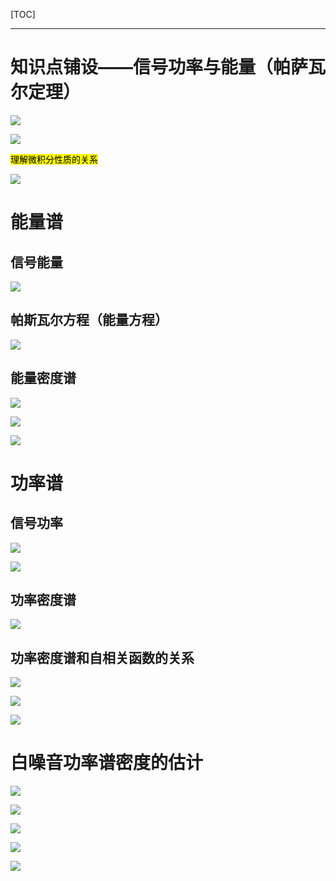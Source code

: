 [TOC]

---

# 知识点铺设——信号功率与能量（帕萨瓦尔定理）

![](信号与系统-4.6功率谱与能量谱.assets/2024-12-02-16-20-00-image.png)

![](信号与系统-4.6功率谱与能量谱.assets/2024-12-02-16-21-22-image.png)

<mark>理解微积分性质的关系</mark>

![](信号与系统-4.6功率谱与能量谱.assets/2024-12-02-16-25-00-image.png)

# 能量谱

## 信号能量

![](信号与系统-4.5傅里叶变换的性质.assets/2024-10-21-11-44-52-image.png)

## 帕斯瓦尔方程（能量方程）

![](信号与系统-4.5傅里叶变换的性质.assets/2024-10-21-11-45-00-image.png)

## 能量密度谱

![](信号与系统-4.5傅里叶变换的性质.assets/2024-10-21-11-45-11-image.png)

![](信号与系统-4.5傅里叶变换的性质.assets/2024-10-21-11-45-24-image.png)

![](信号与系统-4.5傅里叶变换的性质.assets/2024-10-21-11-45-29-image.png)

# 功率谱

## 信号功率

![](信号与系统-4.5傅里叶变换的性质.assets/2024-10-21-11-47-50-image.png)

![](信号与系统-4.5傅里叶变换的性质.assets/2024-10-21-11-47-59-image.png)

## 功率密度谱

![](信号与系统-4.5傅里叶变换的性质.assets/2024-10-21-11-48-08-image.png)

## 功率密度谱和自相关函数的关系

![](信号与系统-4.5傅里叶变换的性质.assets/2024-10-21-11-48-16-image.png)

![](信号与系统-4.5傅里叶变换的性质.assets/2024-10-21-11-49-08-image.png)

![](信号与系统-4.5傅里叶变换的性质.assets/2024-10-21-11-49-15-image.png)

# 白噪音功率谱密度的估计

![](信号与系统-4.5傅里叶变换的性质.assets/2024-10-21-17-29-59-image.png)

![](信号与系统-4.5傅里叶变换的性质.assets/2024-10-21-17-30-08-image.png)

![](信号与系统-4.5傅里叶变换的性质.assets/2024-10-21-17-30-16-image.png)

![](信号与系统-4.5傅里叶变换的性质.assets/2024-10-21-17-30-25-image.png)

![](信号与系统-4.5傅里叶变换的性质.assets/2024-10-21-17-30-31-image.png)
